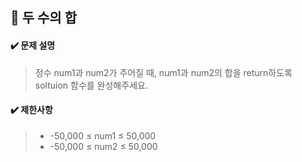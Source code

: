 ## :blue_book: 두 수의 합

#### :heavy_check_mark: 문제 설명 
> 정수 num1과 num2가 주어질 때, num1과 num2의 합을 return하도록 soltuion 함수를 완성해주세요.

#### :heavy_check_mark: 제한사항
> * -50,000 ≤ num1 ≤ 50,000
> * -50,000 ≤ num2 ≤ 50,000
 
